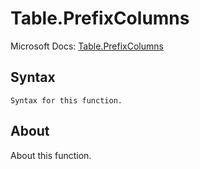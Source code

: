 ---
---

# Table.PrefixColumns

Microsoft Docs: [Table.PrefixColumns](https://docs.microsoft.com/en-us/powerquery-m/table-prefixcolumns)

## Syntax

```
Syntax for this function.
```

## About

About this function.

